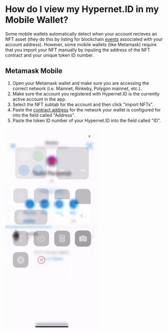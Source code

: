 # How do I view my Hypernet.ID in my Mobile Wallet?

Some mobile wallets automatically detect when your account recieves an NFT asset (they do this by 
listing for blockchain [events](https://ethereum.org/lt/developers/docs/smart-contracts/anatomy/#events-and-logs) 
associated with your account address). However, some mobile wallets (like Metamask) require that you import your NFT manually by inputing 
the address of the NFT contract and your unique token ID number. 

## Metamask Mobile

1. Open your Metamask wallet and make sure you are accessing the correct network (i.e. Mainnet, Rinkeby, Polygon mainnet, etc.). 
2. Make sure the account you registered with Hypernet.ID is the currently active account in the app.
3. Select the NFT subtab for the account and then click "import NFTs".
4. Paste the [contract address](/packages/contracts-integration/README.md#hypernet.id-registry-chain-addresses) for the network your wallet is configured for into the field called "Address".
5. Paste the token ID number of your Hypernet.ID into the field called "ID". 

![Metamask Mobile NFT import](/packages/user-docs/assets/nft-import.gif)
